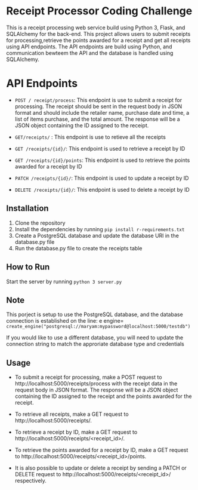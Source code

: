# Receipt Processor Coding Challenge

This is a receipt processing web service build using Python 3, Flask, and SQLAlchemy for the back-end. This project allows users to submit receipts for processing,retrieve the points awarded for a receipt and get all receipts using API endpoints. The API endpoints are build using Python, and communication bewteem the API and the database is handled using SQLAlchemy. 


# API Endpoints 

- `POST / receipt/process`: This endpoint is use to submit a receipt for processing. The receipt should be sent in the request body in JSON format and should include the retailer name, purchase date and time, a list of items purchase, and the total amount. The response will be a JSON object containing the ID assigned to the receipt. 

- `GET/receipts/` : This endpoint is use to retieve all the receipts

- `GET /receipts/{id}/`: This endpoint is used to retrieve a receipt by ID

- `GET /receipts/{id}/points`: This endpoint is used to retrieve the points awarded for a receipt by ID

- `PATCH /receipts/{id}/`: This endpoint is used to update a receipt by ID

- `DELETE /receipts/{id}/`: This endpoint is used to delete a receipt by ID


## Installation

1. Clone the repository
2. Install the dependencies by running `pip install r-requirements.txt`
3. Create a PostgreSQL database and update the database URl in the database.py file
4. Run the database.py file to create the receipts table


## How to Run

Start the server by running `python 3 server.py`



## Note

This porject is setup to use the PostgreSQL database, and the database connection is established on the line:
e
engine= 
`create_engine("postgresql://maryam:mypassword@localhost:5000/testdb")`

If you would like to use a different database, you will need to update the connection string to match the approriate database type and credentials



## Usage

- To submit a receipt for processing, make a POST request to http://localhost:5000/receipts/process with the receipt data in the request body in JSON format. The response will be a JSON object containing the ID assigned to the receipt and the points awarded for the receipt.

- To retrieve all receipts, make a GET request to http://localhost:5000/receipts/.

- To retrieve a receipt by ID, make a GET request to http://localhost:5000/receipts/<receipt_id>/.

- To retrieve the points awarded for a receipt by ID, make a GET request to http://localhost:5000/receipts/<receipt_id>/points.

- It is also possible to update or delete a receipt by sending a PATCH or DELETE request to http://localhost:5000/receipts/<receipt_id>/ respectively.





